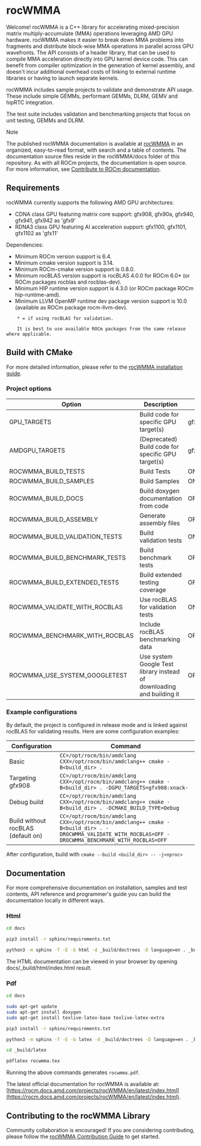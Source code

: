 # rocWMMA

Welcome! rocWMMA is a C++ library for accelerating mixed-precision matrix multiply-accumulate (MMA)
operations leveraging AMD GPU hardware. rocWMMA makes it easier to break down MMA problems
into fragments and distribute block-wise MMA operations in parallel across GPU wavefronts. The API
consists of a header library, that can be used to compile MMA acceleration directly into GPU kernel
device code. This can benefit from compiler optimization in the generation of kernel assembly, and
doesn't incur additional overhead costs of linking to external runtime libraries or having to launch
separate kernels.

rocWMMA includes sample projects to validate and demonstrate API usage. These include simple GEMMs,
performant GEMMs, DLRM, GEMV and hipRTC integration.

The test suite includes validation and benchmarking projects that focus on unit testing, GEMMs and DLRM.

> [!NOTE]
> The published rocWMMA documentation is available at [rocWMMA](https://rocm.docs.amd.com/projects/rocWMMA/en/latest/index.html) in an organized, easy-to-read format, with search and a table of contents. The documentation source files reside in the rocWMMA/docs folder of this repository. As with all ROCm projects, the documentation is open source. For more information, see [Contribute to ROCm documentation](https://rocm.docs.amd.com/en/latest/contribute/contributing.html).


## Requirements

rocWMMA currently supports the following AMD GPU architectures:

* CDNA class GPU featuring matrix core support: gfx908, gfx90a, gfx940, gfx941, gfx942 as 'gfx9'
* RDNA3 class GPU featuring AI acceleration support: gfx1100, gfx1101, gfx1102 as 'gfx11'

Dependencies:

* Minimum ROCm version support is 6.4.
* Minimum cmake version support is 3.14.
* Minimum ROCm-cmake version support is 0.8.0.
* Minimum rocBLAS version support is rocBLAS 4.0.0 for ROCm 6.0* (or ROCm packages rocblas and rocblas-dev).
* Minimum HIP runtime version support is 4.3.0 (or ROCm package ROCm hip-runtime-amd).
* Minimum LLVM OpenMP runtime dev package version support is 10.0 (available as ROCm package rocm-llvm-dev).

```note::
    * = if using rocBLAS for validation.

    It is best to use available ROCm packages from the same release where applicable.
```

## Build with CMake

For more detailed information, please refer to the [rocWMMA installation guide](https://rocm.docs.amd.com/projects/rocWMMA/en/latest/installation.html).

### Project options

|Option|Description|Default value|
|---|---|---|
|GPU_TARGETS|Build code for specific GPU target(s)|gfx908:xnack-;gfx90a:xnack-;gfx90a:xnack+;gfx942;gfx1100;gfx1101;gfx1102;gfx1200;gfx1201|
|AMDGPU_TARGETS|(Deprecated) Build code for specific GPU target(s)|gfx908:xnack-;gfx90a:xnack-;gfx90a:xnack+;gfx942;gfx1100;gfx1101;gfx1102;gfx1200;gfx1201|
|ROCWMMA_BUILD_TESTS|Build Tests|ON|
|ROCWMMA_BUILD_SAMPLES|Build Samples|ON|
|ROCWMMA_BUILD_DOCS|Build doxygen documentation from code|OFF|
|ROCWMMA_BUILD_ASSEMBLY|Generate assembly files|OFF|
|ROCWMMA_BUILD_VALIDATION_TESTS|Build validation tests |ON (requires ROCWMMA_BUILD_TESTS=ON)|
|ROCWMMA_BUILD_BENCHMARK_TESTS|Build benchmark tests |OFF (requires ROCWMMA_BUILD_TESTS=ON)|
|ROCWMMA_BUILD_EXTENDED_TESTS|Build extended testing coverage |OFF (requires ROCWMMA_BUILD_TESTS=ON)|
|ROCWMMA_VALIDATE_WITH_ROCBLAS|Use rocBLAS for validation tests|ON (requires ROCWMMA_BUILD_VALIDATION_TESTS=ON)|
|ROCWMMA_BENCHMARK_WITH_ROCBLAS|Include rocBLAS benchmarking data|OFF (requires ROCWMMA_BUILD_BENCHMARK_TESTS=ON)|
|ROCWMMA_USE_SYSTEM_GOOGLETEST|Use system Google Test library instead of downloading and building it|OFF (requires ROCWMMA_BUILD_TESTS=ON)|

### Example configurations

By default, the project is configured in release mode and is linked against rocBLAS for validating
results. Here are some configuration examples:

|Configuration|Command|
|---|---|
|Basic|`CC=/opt/rocm/bin/amdclang CXX=/opt/rocm/bin/amdclang++ cmake -B<build_dir> .`|
|Targeting gfx908|`CC=/opt/rocm/bin/amdclang CXX=/opt/rocm/bin/amdclang++ cmake -B<build_dir> . -DGPU_TARGETS=gfx908:xnack-` |
|Debug build|`CC=/opt/rocm/bin/amdclang CXX=/opt/rocm/bin/amdclang++ cmake -B<build_dir> . -DCMAKE_BUILD_TYPE=Debug` |
|Build without rocBLAS (default on)|`CC=/opt/rocm/bin/amdclang CXX=/opt/rocm/bin/amdclang++ cmake -B<build_dir> . -DROCWMMA_VALIDATE_WITH_ROCBLAS=OFF -DROCWMMA_BENCHMARK_WITH_ROCBLAS=OFF` |

After configuration, build with `cmake --build <build_dir> -- -j<nproc>`

## Documentation

For more comprehensive documentation on installation, samples and test contents, API reference and programmer's guide you can build the documentation locally in different ways.

### Html

```bash
cd docs

pip3 install -r sphinx/requirements.txt

python3 -m sphinx -T -E -b html -d _build/doctrees -D language=en . _build/html
```

The HTML documentation can be viewed in your browser by opening docs/_build/html/index.html result.

### Pdf

```bash
cd docs

sudo apt-get update
sudo apt-get install doxygen
sudo apt-get install texlive-latex-base texlive-latex-extra

pip3 install -r sphinx/requirements.txt

python3 -m sphinx -T -E -b latex -d _build/doctrees -D language=en . _build/latex

cd _build/latex

pdflatex rocwmma.tex
```

Running the above commands generates `rocwmma.pdf`.

The latest official documentation for rocWMMA is available at:
[https://rocm.docs.amd.com/projects/rocWMMA/en/latest/index.html](https://rocm.docs.amd.com/projects/rocWMMA/en/latest/index.html).


## Contributing to the rocWMMA Library

Community collaboration is encouraged! If you are considering contributing, please follow the [rocWMMA Contribution Guide](https://github.com/ROCm/rocWMMA/CONTRIBUTING.md) to get started.
